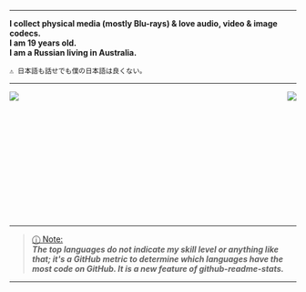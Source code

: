 _____________________________________________________________________________________________________________
**I collect physical media (mostly Blu-rays) & love audio, video & image codecs.** <br>
**I am 19 years old.** <br>
**I am a Russian living in Australia.** <br>

`⚠︎ 日本語も話せでも僕の日本語は良くない。`
_____________________________________________________________________________________________________________

<picture>

<source 
  srcset="https://github-readme-stats.vercel.app/api?username=knewest&show_icons=true&theme=dark"
  media="(prefers-color-scheme: dark)"
/>
<source
  srcset="https://github-readme-stats.vercel.app/api?username=knewest&show_icons=true"
  media="(prefers-color-scheme: dark), (prefers-color-scheme: no-preference)"
/>
<img align="right" img src="https://github-readme-stats.vercel.app/api?username=knewest&show_icons=true" />

</picture>
<picture>

<source 
  srcset="https://github-readme-stats.vercel.app/api/top-langs/?username=knewest&langs_count=8&theme=dark"
  media="(prefers-color-scheme: dark)"
/>
<source
  srcset="https://github-readme-stats.vercel.app/api/top-langs/?username=knewest&langs_count=8&theme=dark"
  media="(prefers-color-scheme: dark), (prefers-color-scheme: no-preference)"
/>
<img align="left" img src="https://github-readme-stats.vercel.app/api/top-langs/?username=knewest&langs_count=8&theme=dark" />

</picture> 
<br><br><br><br><br><br><br><br><br><br><br><br><br>

_____________________________________________________________________________________________________________

> [ⓘ Note:]() <br>
***The top languages do not indicate my skill level or anything like that; it's a GitHub metric to determine which languages have the most code on GitHub. It is a new feature of github-readme-stats.***  


_____________________________________________________________________________________________________________

